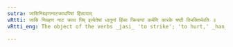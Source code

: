 ```yaml
---
sutra: जासिनिग्रहणनाटक्राथपिषां हिंसायाम्
vRtti: जासि निग्रहण नाट क्राथ पिष् इत्येतेषां धातूनां हिंसा क्रियाणां कर्मणि कारके षष्ठी विभक्तिर्भवति ॥
vRtti_eng: The object of the verbs _jasi_ 'to strike'; 'to hurt,' _han_ 'to strike' preceded by नि and प्र, nat_ 'to injure,' '_krath_,' and '_pish_,' when they mean, 'to injure,' takes the sixth case-affix.

---
```

